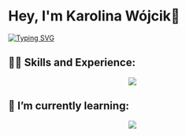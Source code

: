 <h1>
Hey, I'm Karolina Wójcik👋
</h1>
<a href="https://git.io/typing-svg"><img src="https://readme-typing-svg.demolab.com?font=Fira+Code&pause=1000&color=1E698A&multiline=true&random=false&width=435&lines=I'm++a+beginner+front-end+developer;from+Poland+" alt="Typing SVG" /></a>

## 💪🏽 Skills and Experience:
<p align="center">
  <a href="https://skillicons.dev">
    <img src="https://skillicons.dev/icons?i=html,css,javascript" />
  </a>
</p>


## 🌱 I’m currently learning:
<p align="center">
  <a href="https://skillicons.dev">
    <img src="https://skillicons.dev/icons?i=react,nodejs" />
  </a>
</p> 
